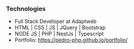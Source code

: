 ### Technologies
- Full Stack Developer at Adaptweb  
- HTML | CSS | JS | JQuery | Bootstrap  
- NODE JS | PHP | NestJs | Typescript
- Portfolio: https://pedro-php.github.io/portfolio/

